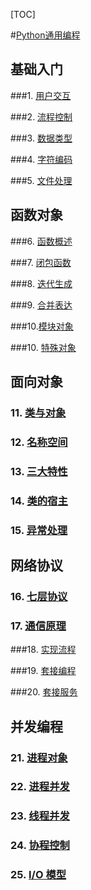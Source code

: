 [TOC]

#[Python通用编程](https://zhuanlan.zhihu.com/p/52105623)

## 基础入门

###1. [用户交互](https://zhuanlan.zhihu.com/p/62980620)

###2. [流程控制](https://zhuanlan.zhihu.com/p/48114932)

###3. [数据类型](https://zhuanlan.zhihu.com/p/49326997)

###4. [字符编码](https://zhuanlan.zhihu.com/p/49327051)

###5. [文件处理](https://zhuanlan.zhihu.com/p/49326914)

## 函数对象

###6. [函数概述](https://zhuanlan.zhihu.com/p/50074489)

###7. [闭包函数](https://zhuanlan.zhihu.com/p/50076084)

###8. [迭代生成](https://zhuanlan.zhihu.com/p/51814156)

###9. [合并表达](https://zhuanlan.zhihu.com/p/51884289)

###10.[模块对象](https://www.cnblogs.com/mayite/articles/10712265.html)

###10. [特殊对象](https://zhuanlan.zhihu.com/p/51886996)

## 面向对象

### 11. [类与对象](https://zhuanlan.zhihu.com/p/52518789)

### 12. [名称空间](https://zhuanlan.zhihu.com/p/52535203)

### 13. [三大特性](https://zhuanlan.zhihu.com/p/52535231)

### 14. [类的宿主](https://zhuanlan.zhihu.com/p/52535282)

### 15. [异常处理](https://zhuanlan.zhihu.com/p/52566312)

## 网络协议

### 16. [七层协议](https://zhuanlan.zhihu.com/p/55414664)

### 17. [通信原理](https://zhuanlan.zhihu.com/p/52566470)

###18. [实现流程](https://zhuanlan.zhihu.com/p/52566516)

###19. [套接编程](https://zhuanlan.zhihu.com/p/54491739)

###20. [套接服务](https://zhuanlan.zhihu.com/p/54491788)

## **并发编程**

### 21. [进程对象](https://zhuanlan.zhihu.com/p/54491836)

### 22. [进程并发](https://zhuanlan.zhihu.com/p/54491860)

### 23. [线程并发](https://zhuanlan.zhihu.com/p/54990081)

### 24. [协程控制](https://zhuanlan.zhihu.com/p/54990154)

### 25. [I/O 模型](https://zhuanlan.zhihu.com/p/54990215)

